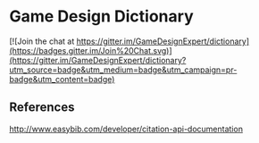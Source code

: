 # Game Design Dictionary

[![Join the chat at https://gitter.im/GameDesignExpert/dictionary](https://badges.gitter.im/Join%20Chat.svg)](https://gitter.im/GameDesignExpert/dictionary?utm_source=badge&utm_medium=badge&utm_campaign=pr-badge&utm_content=badge)

## References
http://www.easybib.com/developer/citation-api-documentation
